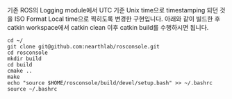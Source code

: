 기존 ROS의 Logging module에서 UTC 기준 Unix time으로 timestamping 되던 것을
ISO Format Local time으로 찍히도록 변경한 구현입니다.
아래와 같이 빌드한 후 catkin workspace에서 catkin clean 이후 catkin build를 수행하시면 됩니다.

```
cd ~/
git clone git@github.com:nearthlab/rosconsole.git
cd rosconsole
mkdir build
cd build
cmake ..
make
echo "source $HOME/rosconsole/build/devel/setup.bash" >> ~/.bashrc
source ~/.bashrc
```
